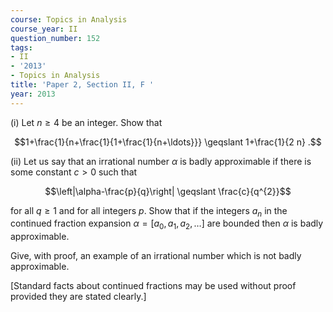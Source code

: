 ```yaml
---
course: Topics in Analysis
course_year: II
question_number: 152
tags:
- II
- '2013'
- Topics in Analysis
title: 'Paper 2, Section II, F '
year: 2013
---
```




(i) Let $n \geqslant 4$ be an integer. Show that

$$1+\frac{1}{n+\frac{1}{1+\frac{1}{n+\ldots}}} \geqslant 1+\frac{1}{2 n} .$$

(ii) Let us say that an irrational number $\alpha$ is badly approximable if there is some constant $c>0$ such that

$$\left|\alpha-\frac{p}{q}\right| \geqslant \frac{c}{q^{2}}$$

for all $q \geqslant 1$ and for all integers $p$. Show that if the integers $a_{n}$ in the continued fraction expansion $\alpha=\left[a_{0}, a_{1}, a_{2}, \ldots\right]$ are bounded then $\alpha$ is badly approximable.

Give, with proof, an example of an irrational number which is not badly approximable.

[Standard facts about continued fractions may be used without proof provided they are stated clearly.]